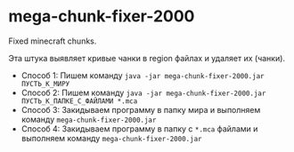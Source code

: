 # mega-chunk-fixer-2000
Fixed minecraft chunks.

Эта штука выявляет кривые чанки в region файлах и удаляет их (чанки).

*  Способ 1: Пишем команду `java -jar mega-chunk-fixer-2000.jar ПУСТЬ_К_МИРУ`
*  Способ 2: Пишем команду `java -jar mega-chunk-fixer-2000.jar ПУСТЬ_К_ПАПКЕ_С_ФАЙЛАМИ *.mca`
*  Способ 3: Закидываем программу в папку мира и выполняем команду `mega-chunk-fixer-2000.jar`
*  Способ 4: Закидываем программу в папку с `*.mca` файлами и выполняем команду `mega-chunk-fixer-2000.jar`
